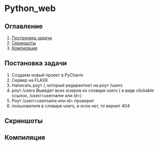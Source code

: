 # Python_web
##  Оглавление
1.  [Постановка задачи](https://github.com/ChumakovaLiza/Python_web/edit/main/README.md#%D0%BF%D0%BE%D1%81%D1%82%D0%B0%D0%BD%D0%BE%D0%B2%D0%BA%D0%B0-%D0%B7%D0%B0%D0%B4%D0%B0%D1%87%D0%B8)
2.  [Скриншоты](https://github.com/ChumakovaLiza/Python_web/edit/main/README.md#%D1%81%D0%BA%D1%80%D0%B8%D0%BD%D1%88%D0%BE%D1%82%D1%8B)
3.  [Компиляция](https://github.com/ChumakovaLiza/Python_web/edit/main/README.md#%D0%BA%D0%BE%D0%BC%D0%BF%D0%B8%D0%BB%D1%8F%D1%86%D0%B8%D1%8F)
##  Постановка задачи
1) Создаем новый проект в PyCharm
2) Сервер на FLASK
3) Написать роут /, который редиректнет на роут /users
4) роут /users Выведет всех юзеров из словаря  users ( в виде clickable ссылок,  <url>/user/<username или id>)
5) Роут /user/<username или id> проверит
6) пользователя в словаре users, и если нет, то вернет 404
##  Скриншоты
##  Компиляция
